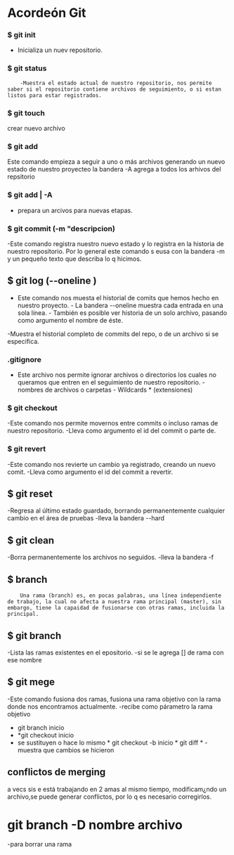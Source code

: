 # Acordeón Git

### $ git init
  * Inicializa un nuev repositorio.
 
### $ git status
        -Muestra el estado actual de nuestro repositorio, nos permite saber si el repositorio contiene archivos de seguimiento, o si estan listos para estar registrados.

### $ git touch
   crear nuevo archivo
### $ git add
  Este comando empieza a seguir a uno o más archivos generando un nuevo estado de nuestro proyecteo
 la bandera -A agrega a todos los arhivos del repsitorio

### $ git add <archivo> | -A
 - prepara un arcivos para nuevas etapas.
 
### $ git commit (-m "descripcion)
  -Este comando registra nuestro nuevo estado y lo registra en la historia de nuestro repositorio.
Por lo general este comando s eusa con la bandera -m  y un pequeño texto que describa lo q hicimos.

## $ git log (--oneline <archivo>)
- Este comando nos muesta el historial de comits que hemos hecho en nuestro proyecto.
        - La bandera --oneline muestra cada entrada en una sola línea.
        - También es posible ver historia de un solo archivo, pasando como argumento el nombre de éste.
        
-Muestra el historial completo de commits del repo, o de un archivo si se especifica.

###  .gitignore
- Este archivo nos permite ignorar archivos o directorios los cuales no queramos que entren en el seguimiento de nuestro repositorio.
        - nombres de archivos o carpetas
        - Wildcards * (extensiones)

### $ git checkout
-Este comando nos permite movernos entre commits o incluso ramas de nuestro repositorio.
        -Lleva como argumento el id del commit o parte de.
        
### $ git revert
-Este comando nos revierte un cambio ya registrado, creando un nuevo comit.
        -Lleva como argumento el id del commit a revertir.
## $ git reset

-Regresa al último estado guardado, borrando permanentemente cualquier cambio en el área de pruebas
    -lleva la bandera --hard
## $ git clean 
-Borra permanentemente los archivos no seguidos.
    -lleva la bandera  -f
## $ branch    
        Una rama (branch) es, en pocas palabras, una línea independiente de trabajo, la cual no afecta a nuestra rama principal (master), sin embargo, tiene la capaidad de fusionarse con otras ramas, incluida la principal.

##  $ git branch
-Lista las ramas existentes en el epositorio.
    -si se le agrega [<nombre>] de rama con ese nombre
## $ git mege

-Este comando fusiona dos ramas, fusiona una rama objetivo con la rama donde nos encontramos actualmente.
 -recibe como párametro la rama objetivo
 * git branch inicio
 * *git checkout inicio
 * se sustituyen o hace lo mismo 
        *   git checkout -b inicio
        *  git diff 
        *       -muestra que cambios se hicieron
## conflictos de merging
a vecs sis e está trabajando en 2 amas al mismo tiempo, modificam¿ndo un archivo,se puede generar conflictos, por lo q es necesario corregirlos.
# git branch -D nombre archivo

-para borrar una rama